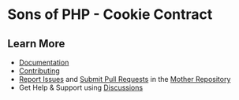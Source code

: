 Sons of PHP - Cookie Contract
=============================

## Learn More

* [Documentation][docs]
* [Contributing][contributing]
* [Report Issues][issues] and [Submit Pull Requests][pull-requests] in the [Mother Repository][mother-repo]
* Get Help & Support using [Discussions][discussions]

[discussions]: https://github.com/orgs/SonsOfPHP/discussions
[mother-repo]: https://github.com/SonsOfPHP/sonsofphp
[contributing]: https://docs.sonsofphp.com/contributing/
[docs]: https://docs.sonsofphp.com/contracts/cookie/
[issues]: https://github.com/SonsOfPHP/sonsofphp/issues?q=is%3Aopen+is%3Aissue+label%3ACookie
[pull-requests]: https://github.com/SonsOfPHP/sonsofphp/pulls?q=is%3Aopen+is%3Apr+label%3ACookie
